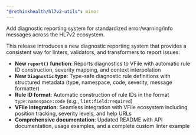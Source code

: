 ```yaml
---
"@rethinkhealth/hl7v2-utils": minor
---
```


Add diagnostic reporting system for standardized error/warning/info messages across the HL7v2 ecosystem.

This release introduces a new diagnostic reporting system that provides a consistent way for linters, validators, and transformers to report issues:

- **New `report()` function**: Reports diagnostics to VFile with automatic rule ID construction, severity mapping, and context interpolation
- **New `Diagnostic` type**: Type-safe diagnostic rule definitions with structured metadata (type, namespace, code, severity, message formatter)
- **Rule ID format**: Automatic construction of rule IDs in the format `type:namespace:code` (e.g., `lint:field:required`)
- **VFile integration**: Seamless integration with VFile ecosystem including position tracking, severity levels, and help URLs
- **Comprehensive documentation**: Updated README with API documentation, usage examples, and a complete custom linter example
